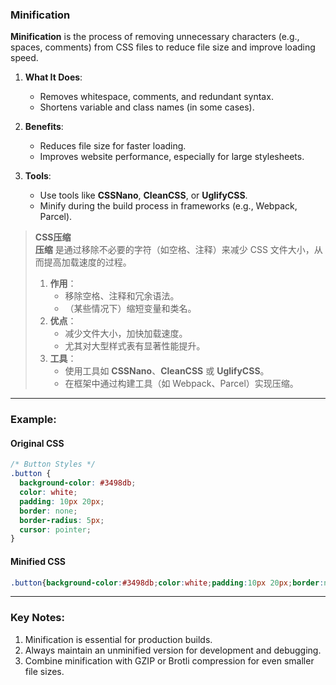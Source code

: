 ### Minification  

**Minification** is the process of removing unnecessary characters (e.g., spaces, comments) from CSS files to reduce file size and improve loading speed.  

1. **What It Does**:  
   - Removes whitespace, comments, and redundant syntax.  
   - Shortens variable and class names (in some cases).  

2. **Benefits**:  
   - Reduces file size for faster loading.  
   - Improves website performance, especially for large stylesheets.  

3. **Tools**:  
   - Use tools like **CSSNano**, **CleanCSS**, or **UglifyCSS**.  
   - Minify during the build process in frameworks (e.g., Webpack, Parcel).  

> **CSS压缩**  
> **压缩** 是通过移除不必要的字符（如空格、注释）来减少 CSS 文件大小，从而提高加载速度的过程。  
> 1. **作用**：  
>    - 移除空格、注释和冗余语法。  
>    - （某些情况下）缩短变量和类名。  
> 2. **优点**：  
>    - 减少文件大小，加快加载速度。  
>    - 尤其对大型样式表有显著性能提升。  
> 3. **工具**：  
>    - 使用工具如 **CSSNano**、**CleanCSS** 或 **UglifyCSS**。  
>    - 在框架中通过构建工具（如 Webpack、Parcel）实现压缩。  

---

### Example:

#### **Original CSS**
```css
/* Button Styles */
.button {
  background-color: #3498db;
  color: white;
  padding: 10px 20px;
  border: none;
  border-radius: 5px;
  cursor: pointer;
}
```

#### **Minified CSS**
```css
.button{background-color:#3498db;color:white;padding:10px 20px;border:none;border-radius:5px;cursor:pointer;}
```

---

### Key Notes:  
1. Minification is essential for production builds.  
2. Always maintain an unminified version for development and debugging.  
3. Combine minification with GZIP or Brotli compression for even smaller file sizes.